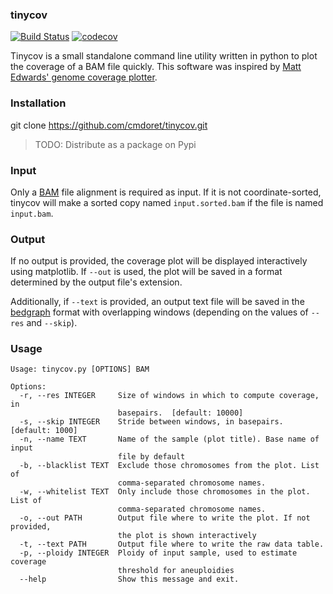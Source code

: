 ### tinycov
[![Build Status](https://travis-ci.com/cmdoret/tinycov.svg?branch=master)](https://travis-ci.com/cmdoret/tinycov) [![codecov](https://codecov.io/gh/cmdoret/tinycov/branch/master/graph/badge.svg)](https://codecov.io/gh/cmdoret/tinycov)

Tinycov is a small standalone command line utility written in python to plot the coverage of a BAM file quickly.
This software was inspired by [Matt Edwards' genome coverage plotter](https://github.com/matted/genome_coverage_plotter).


### Installation

git clone https://github.com/cmdoret/tinycov.git

> TODO: Distribute as a package on Pypi

### Input

Only a [BAM](https://www.htslib.org/) file alignment is required as input. If it is not coordinate-sorted, tinycov will make a sorted copy named `input.sorted.bam` if the file is named `input.bam`.

### Output

If no output is provided, the coverage plot will be displayed interactively using matplotlib. If `--out` is used, the plot will be saved in a format determined by the output file's extension.

Additionally, if `--text` is provided, an output text file will be saved in the [bedgraph](https://genome.ucsc.edu/goldenPath/help/bedgraph.html) format with overlapping windows (depending on the values of `--res` and `--skip`).

### Usage

```
Usage: tinycov.py [OPTIONS] BAM

Options:
  -r, --res INTEGER     Size of windows in which to compute coverage, in
                        basepairs.  [default: 10000]
  -s, --skip INTEGER    Stride between windows, in basepairs.  [default: 1000]
  -n, --name TEXT       Name of the sample (plot title). Base name of input
                        file by default
  -b, --blacklist TEXT  Exclude those chromosomes from the plot. List of
                        comma-separated chromosome names.
  -w, --whitelist TEXT  Only include those chromosomes in the plot. List of
                        comma-separated chromosome names.
  -o, --out PATH        Output file where to write the plot. If not provided,
                        the plot is shown interactively
  -t, --text PATH       Output file where to write the raw data table.
  -p, --ploidy INTEGER  Ploidy of input sample, used to estimate coverage
                        threshold for aneuploidies
  --help                Show this message and exit.

```
